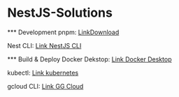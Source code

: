 # NestJS-Solutions
*** Development
pnpm: [LinkDownload](https://pnpm.io/installation)

Nest CLI: [Link NestJS CLI](https://docs.nestjs.com/cli/overview)

*** Build & Deploy
Docker Dekstop: [Link Docker Desktop](https://www.docker.com/products/docker-desktop/)

kubectl: [Link kubernetes](https://kubernetes.io/docs/tasks/tools/#kubectl)

gcloud CLI: [Link GG Cloud](https://cloud.google.com/sdk/docs/install)
